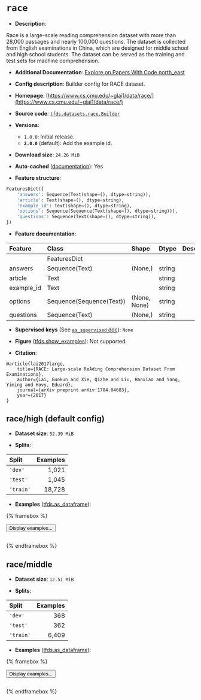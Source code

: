 <div itemscope itemtype="http://schema.org/Dataset">
  <div itemscope itemprop="includedInDataCatalog" itemtype="http://schema.org/DataCatalog">
    <meta itemprop="name" content="TensorFlow Datasets" />
  </div>
  <meta itemprop="name" content="race" />
  <meta itemprop="description" content="Race is a large-scale reading comprehension dataset with more than 28,000&#10;passages and nearly 100,000 questions. The dataset is collected from English&#10;examinations in China, which are designed for middle school and high school&#10;students. The dataset can be served as the training and test sets for machine&#10;comprehension.&#10;&#10;To use this dataset:&#10;&#10;```python&#10;import tensorflow_datasets as tfds&#10;&#10;ds = tfds.load(&#x27;race&#x27;, split=&#x27;train&#x27;)&#10;for ex in ds.take(4):&#10;  print(ex)&#10;```&#10;&#10;See [the guide](https://www.tensorflow.org/datasets/overview) for more&#10;informations on [tensorflow_datasets](https://www.tensorflow.org/datasets).&#10;&#10;" />
  <meta itemprop="url" content="https://www.tensorflow.org/datasets/catalog/race" />
  <meta itemprop="sameAs" content="https://www.cs.cmu.edu/~glai1/data/race/" />
  <meta itemprop="citation" content="@article{lai2017large,&#10;    title={RACE: Large-scale ReAding Comprehension Dataset From Examinations},&#10;    author={Lai, Guokun and Xie, Qizhe and Liu, Hanxiao and Yang, Yiming and Hovy, Eduard},&#10;    journal={arXiv preprint arXiv:1704.04683},&#10;    year={2017}&#10;}" />
</div>

# `race`


*   **Description**:

Race is a large-scale reading comprehension dataset with more than 28,000
passages and nearly 100,000 questions. The dataset is collected from English
examinations in China, which are designed for middle school and high school
students. The dataset can be served as the training and test sets for machine
comprehension.

*   **Additional Documentation**:
    <a class="button button-with-icon" href="https://paperswithcode.com/dataset/race">
    Explore on Papers With Code
    <span class="material-icons icon-after" aria-hidden="true"> north_east
    </span> </a>

*   **Config description**: Builder config for RACE dataset.

*   **Homepage**:
    [https://www.cs.cmu.edu/~glai1/data/race/](https://www.cs.cmu.edu/~glai1/data/race/)

*   **Source code**:
    [`tfds.datasets.race.Builder`](https://github.com/tensorflow/datasets/tree/master/tensorflow_datasets/datasets/race/race_dataset_builder.py)

*   **Versions**:

    *   `1.0.0`: Initial release.
    *   **`2.0.0`** (default): Add the example id.

*   **Download size**: `24.26 MiB`

*   **Auto-cached**
    ([documentation](https://www.tensorflow.org/datasets/performances#auto-caching)):
    Yes

*   **Feature structure**:

```python
FeaturesDict({
    'answers': Sequence(Text(shape=(), dtype=string)),
    'article': Text(shape=(), dtype=string),
    'example_id': Text(shape=(), dtype=string),
    'options': Sequence(Sequence(Text(shape=(), dtype=string))),
    'questions': Sequence(Text(shape=(), dtype=string)),
})
```

*   **Feature documentation**:

Feature    | Class                    | Shape        | Dtype  | Description
:--------- | :----------------------- | :----------- | :----- | :----------
           | FeaturesDict             |              |        |
answers    | Sequence(Text)           | (None,)      | string |
article    | Text                     |              | string |
example_id | Text                     |              | string |
options    | Sequence(Sequence(Text)) | (None, None) | string |
questions  | Sequence(Text)           | (None,)      | string |

*   **Supervised keys** (See
    [`as_supervised` doc](https://www.tensorflow.org/datasets/api_docs/python/tfds/load#args)):
    `None`

*   **Figure**
    ([tfds.show_examples](https://www.tensorflow.org/datasets/api_docs/python/tfds/visualization/show_examples)):
    Not supported.

*   **Citation**:

```
@article{lai2017large,
    title={RACE: Large-scale ReAding Comprehension Dataset From Examinations},
    author={Lai, Guokun and Xie, Qizhe and Liu, Hanxiao and Yang, Yiming and Hovy, Eduard},
    journal={arXiv preprint arXiv:1704.04683},
    year={2017}
}
```


## race/high (default config)

*   **Dataset size**: `52.39 MiB`

*   **Splits**:

Split     | Examples
:-------- | -------:
`'dev'`   | 1,021
`'test'`  | 1,045
`'train'` | 18,728

*   **Examples**
    ([tfds.as_dataframe](https://www.tensorflow.org/datasets/api_docs/python/tfds/as_dataframe)):

<!-- mdformat off(HTML should not be auto-formatted) -->

{% framebox %}

<button id="displaydataframe">Display examples...</button>
<div id="dataframecontent" style="overflow-x:auto"></div>
<script>
const url = "https://storage.googleapis.com/tfds-data/visualization/dataframe/race-high-2.0.0.html";
const dataButton = document.getElementById('displaydataframe');
dataButton.addEventListener('click', async () => {
  // Disable the button after clicking (dataframe loaded only once).
  dataButton.disabled = true;

  const contentPane = document.getElementById('dataframecontent');
  try {
    const response = await fetch(url);
    // Error response codes don't throw an error, so force an error to show
    // the error message.
    if (!response.ok) throw Error(response.statusText);

    const data = await response.text();
    contentPane.innerHTML = data;
  } catch (e) {
    contentPane.innerHTML =
        'Error loading examples. If the error persist, please open '
        + 'a new issue.';
  }
});
</script>

{% endframebox %}

<!-- mdformat on -->

## race/middle

*   **Dataset size**: `12.51 MiB`

*   **Splits**:

Split     | Examples
:-------- | -------:
`'dev'`   | 368
`'test'`  | 362
`'train'` | 6,409

*   **Examples**
    ([tfds.as_dataframe](https://www.tensorflow.org/datasets/api_docs/python/tfds/as_dataframe)):

<!-- mdformat off(HTML should not be auto-formatted) -->

{% framebox %}

<button id="displaydataframe">Display examples...</button>
<div id="dataframecontent" style="overflow-x:auto"></div>
<script>
const url = "https://storage.googleapis.com/tfds-data/visualization/dataframe/race-middle-2.0.0.html";
const dataButton = document.getElementById('displaydataframe');
dataButton.addEventListener('click', async () => {
  // Disable the button after clicking (dataframe loaded only once).
  dataButton.disabled = true;

  const contentPane = document.getElementById('dataframecontent');
  try {
    const response = await fetch(url);
    // Error response codes don't throw an error, so force an error to show
    // the error message.
    if (!response.ok) throw Error(response.statusText);

    const data = await response.text();
    contentPane.innerHTML = data;
  } catch (e) {
    contentPane.innerHTML =
        'Error loading examples. If the error persist, please open '
        + 'a new issue.';
  }
});
</script>

{% endframebox %}

<!-- mdformat on -->